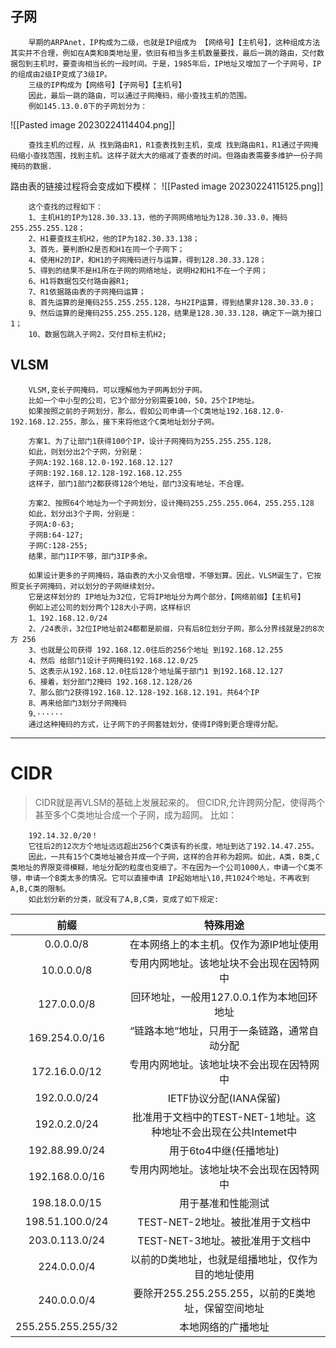 

## 子网
		早期的ARPAnet，IP构成为二级，也就是IP组成为 【网络号】【主机号】，这种组成方法其实并不合理，例如在A类和B类地址里，依旧有相当多主机数量要找，最后一跳的路由，交付数据包到主机时，要查询相当长的一段时间。于是，1985年后，IP地址又增加了一个子网号，IP的组成由2级IP变成了3级IP。
		三级的IP构成为【网络号】【子网号】【主机号】
		因此，最后一跳的路由，可以通过子网掩码，缩小查找主机的范围。
		例如145.13.0.0下的子网划分为：

![[Pasted image 20230224114404.png]]

		查找主机的过程，从 找到路由R1，R1查表找到主机，变成 找到路由R1，R1通过子网掩码缩小查找范围，找到主机。这样子就大大的缩减了查表的时间。但路由表需要多维护一份子网掩码的数据.

路由表的链接过程将会变成如下模样：
![[Pasted image 20230224115125.png]]

		这个查找的过程如下：
		1、主机H1的IP为128.30.33.13，他的子网网络地址为128.30.33.0，掩码255.255.255.128；
		2、H1要查找主机H2，他的IP为182.30.33.138；
		3、首先，要判断H2是否和H1在同一个子网下；
		4、使用H2的IP，和H1的子网掩码进行与运算，得到128.30.33.128；
		5、得到的结果不是H1所在子网的网络地址，说明H2和H1不在一个子网；
		6、H1将数据包交付路由器R1;
		7、R1依据路由表的子网掩码运算；
		8、首先运算的是掩码255.255.255.128，与H2IP运算，得到结果非128.30.33.0；
		9、然后运算的是掩码255.255.255.128，结果是128.30.33.128，确定下一跳为接口1；
		10、数据包跳入子网2，交付目标主机H2;


## VLSM
		VLSM,变长子网掩码，可以理解他为子网再划分子网。
		比如一个中小型的公司，它3个部分分别需要100，50，25个IP地址。
		如果按照之前的子网划分，那么，假如公司申请一个C类地址192.168.12.0-192.168.12.255，那么，接下来将他这个C类地址划分子网。
		
		方案1、为了让部门1获得100个IP，设计子网掩码为255.255.255.128，
		如此，则划分出2个子网，分别是：
		子网A:192.168.12.0-192.168.12.127
		子网B:192.168.12.128-192.168.12.255
		这样子，部门1部门2都获得128个地址，部门3没有地址，不合理。

		方案2、按照64个地址为一个子网划分，设计掩码255.255.255.064，255.255.128
		如此，划分出3个子网，分别是：
		子网A:0-63;
		子网B:64-127;
		子网C:128-255;
		结果，部门1IP不够，部门3IP多余。
	
		如果设计更多的子网掩码，路由表的大小又会倍增，不够划算。因此，VLSM诞生了，它按照变长子网掩码，对以划分的子网继续划分。
		它是这样划分的 IP地址为32位，它将IP地址分为两个部分，【网络前缀】【主机号】
		例如上述公司的划分两个128大小子网，这样标识
		1、192.168.12.0/24
		2、/24表示，32位IP地址前24都都是前缀，只有后8位划分子网，那么分界线就是2的8次方 256
		3、也就是公司获得 192.168.12.0往后的256个地址 到192.168.12.255
		4、然后 给部门1设计子网掩码192.168.12.0/25
		5、这表示从192.168.12.0往后128个地址属于部门1 到192.168.12.127
		6、接着，划分部门2掩码 192.168.12.128/26
		7、那么部门2获得192.168.12.128-192.168.12.191，共64个IP
		8、再来给部门3划分子网掩码
		9、······
		通过这种掩码的方式，让子网下的子网套娃划分，使得IP得到更合理得分配。

---
# CIDR
>CIDR就是再VLSM的基础上发展起来的。
>但CIDR,允许跨网分配，使得两个甚至多个C类地址合成一个子网，成为超网。
>比如：

		192.14.32.0/20！
		它往后2的12次方个地址远远超出256个C类该有的长度，地址到达了192.14.47.255。
		因此，一共有15个C类地址被合并成一个子网，这样的合并称为超网。如此，A类，B类,C类地址的界限变得模糊，地址分配的粒度也变细了。不在因为一个公司1000人，申请一个C类不够，申请一个B类太多的情况。它可以直接申请 IP起始地址\10,共1024个地址，不再收到A,B,C类的限制。
		如此划分新的分类，就没有了A,B,C类，变成了如下规定:
|前缀	|特殊用途|
|:---:|:---:|
|0.0.0.0/8|	在本网络上的本主机。仅作为源IP地址使用|
|10.0.0.0/8	|专用内网地址。该地址块不会出现在因特网中|
|127.0.0.0/8	|回环地址，一般用127.0.0.1作为本地回环地址|
|169.254.0.0/16	|“链路本地“地址，只用于一条链路，通常自动分配|
|172.16.0.0/12	|专用内网地址。该地址块不会出现在因特网中|
|192.0.0.0/24	|IETF协议分配(IANA保留)|
|192.0.2.0/24|	批准用于文档中的TEST-NET-1地址。这种地址不会出现在公共Intemet中|
|192.88.99.0/24	|用于6to4中继(任播地址)|
|192.168.0.0/16|	专用内网地址。该地址块不会出现在因特网中|
|198.18.0.0/15|	用于基准和性能测试|
|198.51.100.0/24	|TEST-NET-2地址。被批准用于文档中|
|203.0.113.0/24	|TEST-NET-3地址。被批准用于文档中|
|224.0.0.0/4	|以前的D类地址，也就是组播地址，仅作为目的地址使用|
|240.0.0.0/4|	要除开255.255.255.255，以前的E类地址，保留空间地址|
|255.255.255.255/32|	本地网络的广播地址|


